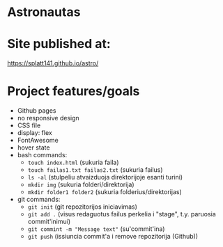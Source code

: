 # Astronautas

# Site published at:

https://splatt141.github.io/astro/

# Project features/goals

- Github pages
- no responsive design
- CSS file
- display: flex
- FontAwesome
- hover state
- bash commands:
  - `touch index.html` (sukuria faila)
  - `touch failas1.txt failas2.txt` (sukuria failus)
  - `ls -al` (stulpeliu atvaizduoja direktorijoje esanti turini)
  - `mkdir img` (sukuria folderi/direktorija)
  - `mkdir folder1 folder2` (sukuria folderius/direktorijas)
- git commands:
  - `git init` (git repozitorijos iniciavimas)
  - `git add .` (visus redaguotus failus perkelia i "stage", t.y. paruosia commit'inimui)
  - `git commint -m "Message text"` (su'commit'ina)
  - `git push` (issiuncia commit'a i remove repozitorija (Github))
